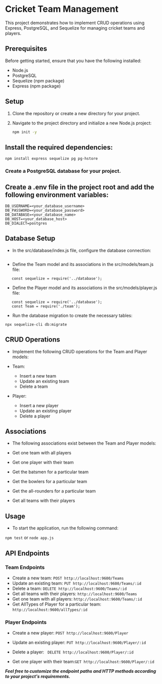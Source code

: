 # Cricket Team Management

This project demonstrates how to implement CRUD operations using Express, PostgreSQL, and Sequelize for managing cricket teams and players.

## Prerequisites

Before getting started, ensure that you have the following installed:

- Node.js
- PostgreSQL
- Sequelize (npm package)
- Express (npm package)

## Setup

1. Clone the repository or create a new directory for your project.
2. Navigate to the project directory and initialize a new Node.js project:

   ```bash
   npm init -y

## Install the required dependencies:

``` npm install express sequelize pg pg-hstore ```


### Create a PostgreSQL database for your project.

## Create a .env file in the project root and add the following environment variables:

```
DB_USERNAME=<your_database_username>
DB_PASSWORD=<your_database_password>
DB_DATABASE=<your_database_name>
DB_HOST=<your_database_host>
DB_DIALECT=postgres

```

## Database Setup

- In the src/database/index.js file, configure the database connection:

``` const { Sequelize } = require('sequelize');
```

- Define the Team model and its associations in the src/models/team.js file:

```const { DataTypes } = require('sequelize');
   const sequelize = require('../database'); 
```

- Define the Player model and its associations in the src/models/player.js file:

```const { DataTypes } = require('sequelize');
   const sequelize = require('../database');
   const Team = require('./team');
```

- Run the database migration to create the necessary tables:

```npx sequelize-cli db:migrate```


## CRUD Operations

- Implement the following CRUD operations for the Team and Player models:

- Team:
    - Insert a new team
    - Update an existing team
    - Delete a team

- Player:
    - Insert a new player
    - Update an existing player
    - Delete a player


## Associations
- The following associations exist between the Team and Player models:

- Get one team with all players
- Get one player with their team
- Get the batsmen for a particular team
- Get the bowlers for a particular team
- Get the all-rounders for a particular team
- Get all teams with their players

## Usage

- To start the application, run the following command:

``` npm test ```
       or
``` node app.js ```

##  API Endpoints

  ### Team Endpoints

 - Create a new team: ```POST http://localhost:9600/Teams```
 - Update an existing team: ```PUT http://localhost:9600/Teams/:id```
 - Delete a team: ```DELETE http://localhost:9600/Teams/:id```
 - Get all teams with their players: ```http://localhost:9600/Teams ```
 - Get one team with all players:  ```http://localhost:9600/Teams/:id ```
 - Get AllTypes of Player for a particular team:   ```http://localhost:9600/allTypes/:id ```


  ### Player Endpoints
    
 - Create a new player: ```POST http://localhost:9600/Player```
 - Update an existing player: ``` PUT http://localhost:9600/Player/:id ```
 - Delete a player: ``` DELETE http://localhost:9600/Player/:id```

 - Get one player with their team:```GET http://localhost:9600/Player/:id ```

***Feel free to customize the endpoint paths and HTTP methods according to your project's requirements.***
